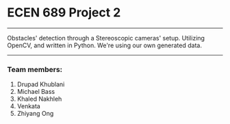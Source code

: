 # ECEN 689 Project 2
---

Obstacles' detection through a Stereoscopic cameras' setup. Utilizing OpenCV, and written in Python.
We're using our own generated data.

---

### Team members:

1) Drupad Khublani
2) Michael Bass
3) Khaled Nakhleh
4) Venkata
5) Zhiyang Ong
